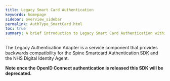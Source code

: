 ```yaml
---
title: Legacy Smart Card Authentication
keywords: homepage
sidebar: overview_sidebar
permalink: AuthType_SmartCard.html
toc: true
summary: A brief introduction to Legacy Smart Card Authentication within NHS Digital's Care Access Service.
---
```


The Legacy Authentication Adapter is a service component that provides backwards compatibility for the Spine Smartcard Authentication SDK and the NHS Digital Identity Agent. 

**Note once the OpenID Connect authentication is released this SDK will be deprecated.**

